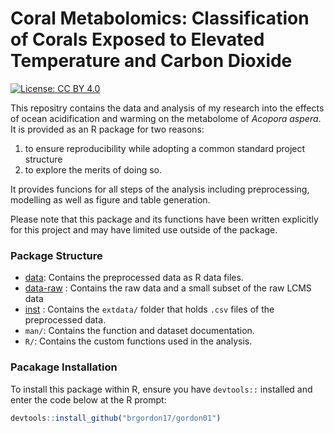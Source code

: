 
<!-- README.md is generated from README.Rmd. Please edit that file -->

# Coral Metabolomics: Classification of Corals Exposed to Elevated Temperature and Carbon Dioxide

<!-- badges: start -->

[![License: CC
BY 4.0](https://img.shields.io/badge/License-CC%20BY%204.0-lightgrey.svg)](https://creativecommons.org/licenses/by/4.0/)
<!-- badges: end -->

This repositry contains the data and analysis of my research into the
effects of ocean acidification and warming on the metabolome of *Acopora
aspera*. It is provided as an R package for two reasons:

1.  to ensure reproducibility while adopting a common standard project
    structure
2.  to explore the merits of doing so.

It provides funcions for all steps of the analysis including
preprocessing, modelling as well as figure and table generation.

Please note that this package and its functions have been written
explicitly for this project and may have limited use outside of the
package.

### Package Structure

  - [data](data/): Contains the preprocessed data as R data files.
  - [data-raw](data-raw/) : Contains the raw data and a small subset of
    the raw LCMS data
  - [inst](inst/) : Contains the `extdata/` folder that holds `.csv`
    files of the preprocessed data.
  - `man/`: Contains the function and dataset documentation.
  - `R/`: Contains the custom functions used in the analysis.

### Pacakage Installation

To install this package within R, ensure you have `devtools::` installed
and enter the code below at the R prompt:

``` r
devtools::install_github("brgordon17/gordon01")
```
